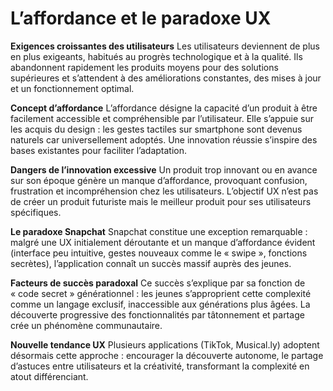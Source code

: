 # L’affordance et le paradoxe UX

**Exigences croissantes des utilisateurs**
Les utilisateurs deviennent de plus en plus exigeants, habitués au progrès technologique et à la qualité. Ils abandonnent rapidement les produits moyens pour des solutions supérieures et s’attendent à des améliorations constantes, des mises à jour et un fonctionnement optimal.

**Concept d’affordance**
L’affordance désigne la capacité d’un produit à être facilement accessible et compréhensible par l’utilisateur. Elle s’appuie sur les acquis du design : les gestes tactiles sur smartphone sont devenus naturels car universellement adoptés. Une innovation réussie s’inspire des bases existantes pour faciliter l’adaptation.

**Dangers de l’innovation excessive**
Un produit trop innovant ou en avance sur son époque génère un manque d’affordance, provoquant confusion, frustration et incompréhension chez les utilisateurs. L’objectif UX n’est pas de créer un produit futuriste mais le meilleur produit pour ses utilisateurs spécifiques.

**Le paradoxe Snapchat**
Snapchat constitue une exception remarquable : malgré une UX initialement déroutante et un manque d’affordance évident (interface peu intuitive, gestes nouveaux comme le « swipe », fonctions secrètes), l’application connaît un succès massif auprès des jeunes.

**Facteurs de succès paradoxal**
Ce succès s’explique par sa fonction de « code secret » générationnel : les jeunes s’approprient cette complexité comme un langage exclusif, inaccessible aux générations plus âgées. La découverte progressive des fonctionnalités par tâtonnement et partage crée un phénomène communautaire.

**Nouvelle tendance UX**
Plusieurs applications (TikTok, Musical.ly) adoptent désormais cette approche : encourager la découverte autonome, le partage d’astuces entre utilisateurs et la créativité, transformant la complexité en atout différenciant.